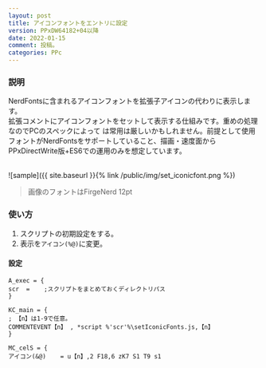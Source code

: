 ```yaml
---
layout: post
title: アイコンフォントをエントリに設定
version: PPxDW64182+04以降
date: 2022-01-15
comment: 投稿。
categories: PPc
---
```

### 説明
NerdFontsに含まれるアイコンフォントを拡張子アイコンの代わりに表示します。<BR>
拡張コメントにアイコンフォントをセットして表示する仕組みです。重めの処理なのでPCのスペックによって
は常用は厳しいかもしれません。前提として使用フォントがNerdFontsをサポートしていること、描画・速度面から
PPxDirectWrite版+ES6での運用のみを想定しています。
<BR><BR>

![sample]({{ site.baseurl }}{% link /public/img/set_iconicfont.png %})

> 画像のフォントはFirgeNerd 12pt

### 使い方
1. スクリプトの初期設定をする。
1. 表示を`アイコン(%@)`に変更。

#### 設定
```text
A_exec = {
scr  =    ;スクリプトをまとめておくディレクトリパス
}

KC_main = {
; 【n】は1-9で任意。
COMMENTEVENT【n】 , *script %'scr'%\setIconicFonts.js,【n】
}

MC_celS = {
アイコン(&@)    = u【n】,2 F18,6 zK7 S1 T9 s1
```
<BR>
<script src="https://gist.github.com/tar80/69060076f55068448e90e7702314c68b.js"></script>
